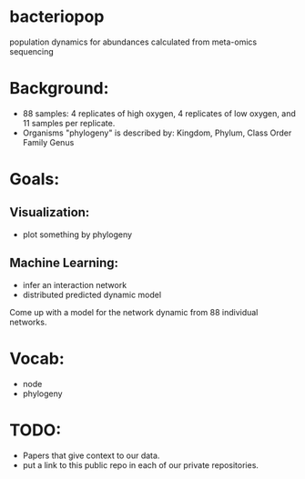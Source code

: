 # bacteriopop
population dynamics for abundances calculated from meta-omics sequencing

# Background:
* 88 samples: 4 replicates of high oxygen, 4 replicates of low oxygen, and 11 samples per replicate. 
* Organisms "phylogeny" is described by: Kingdom, Phylum, Class	Order	Family	Genus

# Goals:
## Visualization:
* plot something by phylogeny

## Machine Learning:
* infer an interaction network
* distributed predicted dynamic model

Come up with a model for the network dynamic from 88 individual networks. 


# Vocab:
* node
* phylogeny


# TODO:
* Papers that give context to our data. 
* put a link to this public repo in each of our private repositories. 
